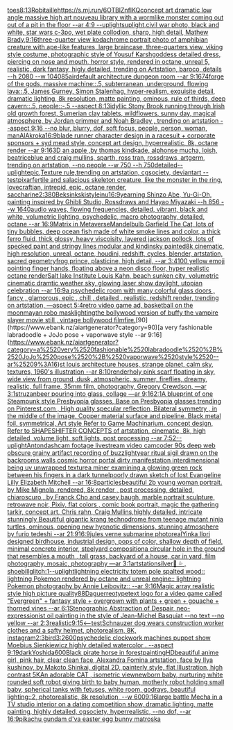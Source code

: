 [toes](https://www.ebank.nz/aiartgenerator?category=toes)[8:13](https://www.ebank.nz/aiartgenerator?category=8%3A13)[Robitaille](https://www.ebank.nz/aiartgenerator?category=Robitaille)[<https://s.mj.run/6OTBlZnflKQ>](https://www.ebank.nz/aiartgenerator?category=%3Chttps%3A//s.mj.run/6OTBlZnflKQ%3E)[concept art dramatic low angle massive high art nouveau library with a wormlike monster coming out out of a pit in the floor --ar 4:9 --uplight](https://www.ebank.nz/aiartgenerator?category=concept%2520art%2520dramatic%2520low%2520angle%2520massive%2520high%2520art%2520nouveau%2520library%2520with%2520a%2520wormlike%2520monster%2520coming%2520out%2520out%2520of%2520a%2520pit%2520in%2520the%2520floor%2520--ar%25204%3A9%2520--uplight)[sup](https://www.ebank.nz/aiartgenerator?category=sup)[light,](https://www.ebank.nz/aiartgenerator?category=light%2C)[civil war photo, black and white, star wars c-3po, wet plate collodion, sharp, high detail, Mathew Brady,](https://www.ebank.nz/aiartgenerator?category=civil%2520war%2520photo%2C%2520black%2520and%2520white%2C%2520star%2520wars%2520c-3po%2C%2520wet%2520plate%2520collodion%2C%2520sharp%2C%2520high%2520detail%2C%2520Mathew%2520Brady%2C)[9:16](https://www.ebank.nz/aiartgenerator?category=9%3A16)[three-quarter view kodachrome portrait photo of amphibian creature with ape-like features, large braincase, three-quarters view, viking style costume, photographic style of Yousuf Karsh](https://www.ebank.nz/aiartgenerator?category=three-quarter%2520view%2520kodachrome%2520portrait%2520photo%2520of%2520amphibian%2520creature%2520with%2520ape-like%2520features%2C%2520large%2520braincase%2C%2520three-quarters%2520view%2C%2520viking%2520style%2520costume%2C%2520photographic%2520style%2520of%2520Yousuf%2520Karsh)[goddess detailed dress, piercing on nose and mouth, horror style, rendered in octane, unreal 5, realistic, dark fantasy, higly detailed, trending on Artstation, baroco, details --h 2080 --w 1040](https://www.ebank.nz/aiartgenerator?category=goddess%2520detailed%2520dress%2C%2520piercing%2520on%2520nose%2520and%2520mouth%2C%2520horror%2520style%2C%2520rendered%2520in%2520octane%2C%2520unreal%25205%2C%2520realistic%2C%2520dark%2520fantasy%2C%2520higly%2520detailed%2C%2520trending%2520on%2520Artstation%2C%2520baroco%2C%2520details%2520--h%25202080%2520--w%25201040)[85](https://www.ebank.nz/aiartgenerator?category=85)[air](https://www.ebank.nz/aiartgenerator?category=air)[default architecture dungeon room --ar 9:16](https://www.ebank.nz/aiartgenerator?category=default%2520architecture%2520dungeon%2520room%2520--ar%25209%3A16)[74](https://www.ebank.nz/aiartgenerator?category=74)[forge of the gods, massive machine::.5, subterranean, underground, flowing lava::.5, James Gurney, Simon Stalenhag, hyper-realism, exquisite detail, dramatic lighting, 8k resolution, matte painting, ominous, rule of thirds, deep cavern::.5, people::-.5 --aspect 8:13](https://www.ebank.nz/aiartgenerator?category=forge%2520of%2520the%2520gods%2C%2520massive%2520machine%3A%3A.5%2C%2520subterranean%2C%2520underground%2C%2520flowing%2520lava%3A%3A.5%2C%2520James%2520Gurney%2C%2520Simon%2520Stalenhag%2C%2520hyper-realism%2C%2520exquisite%2520detail%2C%2520dramatic%2520lighting%2C%25208k%2520resolution%2C%2520matte%2520painting%2C%2520ominous%2C%2520rule%2520of%2520thirds%2C%2520deep%2520cavern%3A%3A.5%2C%2520people%3A%3A-.5%2520--aspect%25208%3A13)[idyllic Stony Brook running through Irish old growth forest, Sumerian clay tablets, wildflowers, sunny day, magical atmosphere, by Jordan grimmer and Noah Bradley , trending on artstation --aspect 9:16 --no blur, blurry, dof, soft focus, people, person, woman, man](https://www.ebank.nz/aiartgenerator?category=idyllic%2520Stony%2520Brook%2520running%2520through%2520Irish%2520old%2520growth%2520forest%2C%2520Sumerian%2520clay%2520tablets%2C%2520wildflowers%2C%2520sunny%2520day%2C%2520magical%2520atmosphere%2C%2520by%2520Jordan%2520grimmer%2520and%2520Noah%2520Bradley%2520%2C%2520trending%2520on%2520artstation%2520--aspect%25209%3A16%2520--no%2520blur%2C%2520blurry%2C%2520dof%2C%2520soft%2520focus%2C%2520people%2C%2520person%2C%2520woman%2C%2520man)[AlAkroka](https://www.ebank.nz/aiartgenerator?category=AlAkroka)[16:9](https://www.ebank.nz/aiartgenerator?category=16%3A9)[blade runner character design in a racesuit + corporate sponsors + syd mead style, concept art design, hyperrealistic, 8k, octane render --ar 9:16](https://www.ebank.nz/aiartgenerator?category=blade%2520runner%2520character%2520design%2520in%2520a%2520racesuit%2520%2B%2520corporate%2520sponsors%2520%2B%2520syd%2520mead%2520style%2C%2520concept%2520art%2520design%2C%2520hyperrealistic%2C%25208k%2C%2520octane%2520render%2520--ar%25209%3A16)[3D an apple ,by thomas kindkade, alphonse mucha, loish, beatriceblue and craig mullins, sparth, ross tran, rossdraws, artgerm, trending on artstation, --no people --w 750 --h 750](https://www.ebank.nz/aiartgenerator?category=3D%2520an%2520apple%2520%2Cby%2520thomas%2520kindkade%2C%2520alphonse%2520mucha%2C%2520loish%2C%2520beatriceblue%2520and%2520craig%2520mullins%2C%2520sparth%2C%2520ross%2520tran%2C%2520rossdraws%2C%2520artgerm%2C%2520trending%2520on%2520artstation%2C%2520--no%2520people%2520--w%2520750%2520--h%2520750)[detailed](https://www.ebank.nz/aiartgenerator?category=detailed)[--uplight](https://www.ebank.nz/aiartgenerator?category=--uplight)[epic,Texture rule,trending on artstation, cgsociety, deviantart --test](https://www.ebank.nz/aiartgenerator?category=epic%2CTexture%2520rule%2Ctrending%2520on%2520artstation%2C%2520cgsociety%2C%2520deviantart%2520--test)[pixar](https://www.ebank.nz/aiartgenerator?category=pixar)[fertile and salacious skeleton creature, like the monster in the ring, lovecraftian, intrepid, epic, octane render, saccharine](https://www.ebank.nz/aiartgenerator?category=fertile%2520and%2520salacious%2520skeleton%2520creature%2C%2520like%2520the%2520monster%2520in%2520the%2520ring%2C%2520lovecraftian%2C%2520intrepid%2C%2520epic%2C%2520octane%2520render%2C%2520saccharine)[2:3](https://www.ebank.nz/aiartgenerator?category=2%3A3)[80](https://www.ebank.nz/aiartgenerator?category=80)[Beksinkski](https://www.ebank.nz/aiartgenerator?category=Beksinkski)[style](https://www.ebank.nz/aiartgenerator?category=style)[inu](https://www.ebank.nz/aiartgenerator?category=inu)[16:9](https://www.ebank.nz/aiartgenerator?category=16%3A9)[yearning Shinzo Abe, Yu-Gi-Oh, painting inspired by Ghibli Studio, Rossdraws and Hayao Miyazaki --h 856 --w 1640](https://www.ebank.nz/aiartgenerator?category=yearning%2520Shinzo%2520Abe%2C%2520Yu-Gi-Oh%2C%2520painting%2520inspired%2520by%2520Ghibli%2520Studio%2C%2520Rossdraws%2520and%2520Hayao%2520Miyazaki%2520--h%2520856%2520--w%25201640)[audio waves, flowing frequencies, detailed, vibrant, black and white, volumetric lighting, psychedelic, macro photography, detailed, octane --ar 16:9](https://www.ebank.nz/aiartgenerator?category=audio%2520waves%2C%2520flowing%2520frequencies%2C%2520detailed%2C%2520vibrant%2C%2520black%2520and%2520white%2C%2520volumetric%2520lighting%2C%2520psychedelic%2C%2520macro%2520photography%2C%2520detailed%2C%2520octane%2520--ar%252016%3A9)[Matrix in Metaverse](https://www.ebank.nz/aiartgenerator?category=Matrix%2520in%2520Metaverse)[Mandelbulb Garfield The Cat, lots of tiny bubbles, deep ocean fish made of white smoke lines and color, a thick ferro fluid, thick glossy, heavy viscoisity, layered jackson pollock, lots of specked paint and stringy lines modular and kindinsky painted8k cinematic, high resolution, unreal, octane, houdini, redshift, cycles, blender, artstation, sacred geometry](https://www.ebank.nz/aiartgenerator?category=Mandelbulb%2520Garfield%2520The%2520Cat%2C%2520lots%2520of%2520tiny%2520bubbles%2C%2520deep%2520ocean%2520fish%2520made%2520of%2520white%2520smoke%2520lines%2520and%2520color%2C%2520a%2520thick%2520ferro%2520fluid%2C%2520thick%2520glossy%2C%2520heavy%2520viscoisity%2C%2520layered%2520jackson%2520pollock%2C%2520lots%2520of%2520specked%2520paint%2520and%2520stringy%2520lines%2520modular%2520and%2520kindinsky%2520painted8k%2520cinematic%2C%2520high%2520resolution%2C%2520unreal%2C%2520octane%2C%2520houdini%2C%2520redshift%2C%2520cycles%2C%2520blender%2C%2520artstation%2C%2520sacred%2520geometry)[frog prince, plasticine, high detail, --ar 3:4](https://www.ebank.nz/aiartgenerator?category=frog%2520prince%2C%2520plasticine%2C%2520high%2520detail%2C%2520--ar%25203%3A4)[100 yellow emoji pointing finger hands, floating above a neon disco floor, hyper realistic octane render](https://www.ebank.nz/aiartgenerator?category=100%2520yellow%2520emoji%2520pointing%2520finger%2520hands%2C%2520floating%2520above%2520a%2520neon%2520disco%2520floor%2C%2520hyper%2520realistic%2520octane%2520render)[Salt lake Institute Louis Kahn, beach sunken city, volumetric cinematic dramtic weather sky, glowing laser show daylight, utopian celebration --ar 16:9](https://www.ebank.nz/aiartgenerator?category=Salt%2520lake%2520Institute%2520Louis%2520Kahn%2C%2520beach%2520sunken%2520city%2C%2520volumetric%2520cinematic%2520dramtic%2520weather%2520sky%2C%2520glowing%2520laser%2520show%2520daylight%2C%2520utopian%2520celebration%2520--ar%252016%3A9)[a psychedelic room with many colorful glass doors , fancy , glamorous, epic , chill , detailed , realistic, redshift render, trending on artstation, —aspect 5:4](https://www.ebank.nz/aiartgenerator?category=a%2520psychedelic%2520room%2520with%2520many%2520colorful%2520glass%2520doors%2520%2C%2520fancy%2520%2C%2520glamorous%2C%2520epic%2520%2C%2520chill%2520%2C%2520detailed%2520%2C%2520realistic%2C%2520redshift%2520render%2C%2520trending%2520on%2520artstation%2C%2520%E2%80%94aspect%25205%3A4)[retro video game ad, basketball on the moon](https://www.ebank.nz/aiartgenerator?category=retro%2520video%2520game%2520ad%2C%2520basketball%2520on%2520the%2520moon)[mayan robo mask](https://www.ebank.nz/aiartgenerator?category=mayan%2520robo%2520mask)[lighting](https://www.ebank.nz/aiartgenerator?category=lighting)[the bollywood version of buffy the vampire slayer movie still , vintage bollywood film](https://www.ebank.nz/aiartgenerator?category=the%2520bollywood%2520version%2520of%2520buffy%2520the%2520vampire%2520slayer%2520movie%2520still%2520%2C%2520vintage%2520bollywood%2520film)[fire.](https://www.ebank.nz/aiartgenerator?category=fire.)[90](https://www.ebank.nz/aiartgenerator?category=90)[a very fashionable labradoodle + JoJo pose + vaporwave style --ar 9:16](https://www.ebank.nz/aiartgenerator?category=a%2520very%2520fashionable%2520labradoodle%2520%2B%2520JoJo%2520pose%2520%2B%2520vaporwave%2520style%2520--ar%25209%3A16)[st louis architecture houses, strange planet, calm sky, textures, 1960's illustration --ar 8:10](https://www.ebank.nz/aiartgenerator?category=st%2520louis%2520architecture%2520houses%2C%2520strange%2520planet%2C%2520calm%2520sky%2C%2520textures%2C%25201960%27s%2520illustration%2520--ar%25208%3A10)[render](https://www.ebank.nz/aiartgenerator?category=render)[holy pink scarf floating in sky, wide view from ground, dusk, atmospheric, summer, fireflies, dreamy, realistic, full frame, 35mm film, photography, Gregory Crewdson, —ar 3:1](https://www.ebank.nz/aiartgenerator?category=holy%2520pink%2520scarf%2520floating%2520in%2520sky%2C%2520wide%2520view%2520from%2520ground%2C%2520dusk%2C%2520atmospheric%2C%2520summer%2C%2520fireflies%2C%2520dreamy%2C%2520realistic%2C%2520full%2520frame%2C%252035mm%2520film%2C%2520photography%2C%2520Gregory%2520Crewdson%2C%2520%E2%80%94ar%25203%3A1)[struzan](https://www.ebank.nz/aiartgenerator?category=struzan)[beer pouring into glass, collage —ar 9:16](https://www.ebank.nz/aiartgenerator?category=beer%2520pouring%2520into%2520glass%2C%2520collage%2520%E2%80%94ar%25209%3A16)[2:1](https://www.ebank.nz/aiartgenerator?category=2%3A1)[A blueprint of one Steampunk style Presbyopia glasses, Base on Presbyopia glasses trending on Pinterest.com , High quality specular reflection, Bilateral symmetry ,  in the middle of the image, Copper material surface and pipeline,  Black metal foil, symmetrical,  Art style Refer to Game Machinarium.  concept design, Refer to SHAPESHIFTER CONCEPTS  of artstation, cinematic,  8k, high detailed,  volume light,  soft lights,  post processing    --ar 7:5](https://www.ebank.nz/aiartgenerator?category=A%2520blueprint%2520of%2520one%2520Steampunk%2520style%2520Presbyopia%2520glasses%2C%2520Base%2520on%2520Presbyopia%2520glasses%2520trending%2520on%2520Pinterest.com%2520%2C%2520High%2520quality%2520specular%2520reflection%2C%2520Bilateral%2520symmetry%2520%2C%2520%2520in%2520the%2520middle%2520of%2520the%2520image%2C%2520Copper%2520material%2520surface%2520and%2520pipeline%2C%2520%2520Black%2520metal%2520foil%2C%2520symmetrical%2C%2520%2520Art%2520style%2520Refer%2520to%2520Game%2520Machinarium.%2520%2520concept%2520design%2C%2520Refer%2520to%2520SHAPESHIFTER%2520CONCEPTS%2520%2520of%2520artstation%2C%2520cinematic%2C%2520%25208k%2C%2520high%2520detailed%2C%2520%2520volume%2520light%2C%2520%2520soft%2520lights%2C%2520%2520post%2520processing%2520%2520%2520%2520--ar%25207%3A5)[2](https://www.ebank.nz/aiartgenerator?category=2)[--uplight](https://www.ebank.nz/aiartgenerator?category=--uplight)[Anton](https://www.ebank.nz/aiartgenerator?category=Anton)[dashcam footage livestream video camcoder 90s deep web obscure grainy artifact recording of buzzlightyear ritual sigil drawn on the backrooms walls cosmic horror portal dirty manifestation interdimensional being uv unwrapped texture](https://www.ebank.nz/aiartgenerator?category=dashcam%2520footage%2520livestream%2520video%2520camcoder%252090s%2520deep%2520web%2520obscure%2520grainy%2520artifact%2520recording%2520of%2520buzzlightyear%2520ritual%2520sigil%2520drawn%2520on%2520the%2520backrooms%2520walls%2520cosmic%2520horror%2520portal%2520dirty%2520manifestation%2520interdimensional%2520being%2520uv%2520unwrapped%2520texture)[a miner examining a glowing green rock between his fingers in a dark tunnel](https://www.ebank.nz/aiartgenerator?category=a%2520miner%2520examining%2520a%2520glowing%2520green%2520rock%2520between%2520his%2520fingers%2520in%2520a%2520dark%2520tunnel)[poorly drawn sketch of lost Evangeline Lilly Elizabeth Mitchell --ar 16:8](https://www.ebank.nz/aiartgenerator?category=poorly%2520drawn%2520sketch%2520of%2520lost%2520Evangeline%2520Lilly%2520Elizabeth%2520Mitchell%2520--ar%252016%3A8)[particles](https://www.ebank.nz/aiartgenerator?category=particles)[beautiful 2b young  woman portrait. by Mike Mignola. rendered, 8k render , post processing, detailed, chiaroscuro , by Franck Cho and casey baugh, marble portrait sculpture, retrowave noir, Pixiv, flat colors , comic book portrait, magic the gathering tarkir, concept art, Chris rahn, Craig Mullins,](https://www.ebank.nz/aiartgenerator?category=beautiful%25202b%2520young%2520%2520woman%2520portrait.%2520by%2520Mike%2520Mignola.%2520rendered%2C%25208k%2520render%2520%2C%2520post%2520processing%2C%2520detailed%2C%2520chiaroscuro%2520%2C%2520by%2520Franck%2520Cho%2520and%2520casey%2520baugh%2C%2520marble%2520portrait%2520sculpture%2C%2520retrowave%2520noir%2C%2520Pixiv%2C%2520flat%2520colors%2520%2C%2520comic%2520book%2520portrait%2C%2520magic%2520the%2520gathering%2520tarkir%2C%2520concept%2520art%2C%2520Chris%2520rahn%2C%2520Craig%2520Mullins%2C)[highly detailed, intricate stunningly Beautiful gigantic krang technodrome from teenage mutant ninja turtles, ominous, opening new hypnotic dimensions, stunning atmosphere by furio tedeshi --ar 21:9](https://www.ebank.nz/aiartgenerator?category=highly%2520detailed%2C%2520intricate%2520stunningly%2520Beautiful%2520gigantic%2520krang%2520technodrome%2520from%2520teenage%2520mutant%2520ninja%2520turtles%2C%2520ominous%2C%2520opening%2520new%2520hypnotic%2520dimensions%2C%2520stunning%2520atmosphere%2520by%2520furio%2520tedeshi%2520--ar%252021%3A9)[16:9](https://www.ebank.nz/aiartgenerator?category=16%3A9)[jules verne submarine photoreal](https://www.ebank.nz/aiartgenerator?category=jules%2520verne%2520submarine%2520photoreal)[Yinka Ilori designed birdhouse, industrial design, pops of color, shallow depth of field, minimal concrete interior, steelyard composition](https://www.ebank.nz/aiartgenerator?category=Yinka%2520Ilori%2520designed%2520birdhouse%2C%2520industrial%2520design%2C%2520pops%2520of%2520color%2C%2520shallow%2520depth%2520of%2520field%2C%2520minimal%2520concrete%2520interior%2C%2520steelyard%2520composition)[a circular hole in the ground that resembles a mouth , tall grass, backyard of a house, car in yard, film photography, mosaic, photography —ar 3:1](https://www.ebank.nz/aiartgenerator?category=a%2520circular%2520hole%2520in%2520the%2520ground%2520that%2520resembles%2520a%2520mouth%2520%2C%2520tall%2520grass%2C%2520backyard%2520of%2520a%2520house%2C%2520car%2520in%2520yard%2C%2520film%2520photography%2C%2520mosaic%2C%2520photography%2520%E2%80%94ar%25203%3A1)[artstation](https://www.ebank.nz/aiartgenerator?category=artstation)[silver](https://www.ebank.nz/aiartgenerator?category=silver)[🍆 💦 , shoebill](https://www.ebank.nz/aiartgenerator?category=%F0%9F%8D%86%2520%F0%9F%92%A6%2520%2C%2520shoebill)[](https://www.ebank.nz/aiartgenerator?category=)[glitch:1](https://www.ebank.nz/aiartgenerator?category=glitch%3A1)[--uplight](https://www.ebank.nz/aiartgenerator?category=--uplight)[lightning electricity totem pole spalted wood:: lightning Pokemon rendered by octane and unreal engine:: lightning Pokemon photography by Annie Leibovitz:: --ar 9:16](https://www.ebank.nz/aiartgenerator?category=lightning%2520electricity%2520totem%2520pole%2520spalted%2520wood%3A%3A%2520lightning%2520Pokemon%2520rendered%2520by%2520octane%2520and%2520unreal%2520engine%3A%3A%2520lightning%2520Pokemon%2520photography%2520by%2520Annie%2520Leibovitz%3A%3A%2520--ar%25209%3A16)[Magic array realistic style high picture quality](https://www.ebank.nz/aiartgenerator?category=Magic%2520array%2520realistic%2520style%2520high%2520picture%2520quality)[88](https://www.ebank.nz/aiartgenerator?category=88)[Daguerreotype](https://www.ebank.nz/aiartgenerator?category=Daguerreotype)[text logo for a video game called "Evergreen" + fantasy style + overgrown with plants + green + gouache + thorned vines --ar 6:1](https://www.ebank.nz/aiartgenerator?category=text%2520logo%2520for%2520a%2520video%2520game%2520called%2520%22Evergreen%22%2520%2B%2520fantasy%2520style%2520%2B%2520overgrown%2520with%2520plants%2520%2B%2520green%2520%2B%2520gouache%2520%2B%2520thorned%2520vines%2520--ar%25206%3A1)[Stenographic Abstraction of Despair, neo-expressionist oil painting in the style of Jean-Michel Basquiat --no text --no yellow --ar 2:3](https://www.ebank.nz/aiartgenerator?category=Stenographic%2520Abstraction%2520of%2520Despair%2C%2520neo-expressionist%2520oil%2520painting%2520in%2520the%2520style%2520of%2520Jean-Michel%2520Basquiat%2520--no%2520text%2520--no%2520yellow%2520--ar%25202%3A3)[realistic](https://www.ebank.nz/aiartgenerator?category=realistic)[9:15](https://www.ebank.nz/aiartgenerator?category=9%3A15)[<--test](https://www.ebank.nz/aiartgenerator?category=%3C--test)[Schnauzer dog wears construction worker clothes and a safty helmet, photorealism, 8K, instagram](https://www.ebank.nz/aiartgenerator?category=Schnauzer%2520dog%2520wears%2520construction%2520worker%2520clothes%2520and%2520a%2520safty%2520helmet%2C%2520photorealism%2C%25208K%2C%2520instagram)[2:3](https://www.ebank.nz/aiartgenerator?category=2%3A3)[bird](https://www.ebank.nz/aiartgenerator?category=bird)[3:2](https://www.ebank.nz/aiartgenerator?category=3%3A2)[600](https://www.ebank.nz/aiartgenerator?category=600)[psychedelic clockwork machines puppet show Moebius Sienkiewicz highly detailed watercolor . --aspect 9:19](https://www.ebank.nz/aiartgenerator?category=psychedelic%2520clockwork%2520machines%2520puppet%2520show%2520Moebius%2520Sienkiewicz%2520highly%2520detailed%2520watercolor%2520.%2520--aspect%25209%3A19)[dark](https://www.ebank.nz/aiartgenerator?category=dark)[Yoshida](https://www.ebank.nz/aiartgenerator?category=Yoshida)[600](https://www.ebank.nz/aiartgenerator?category=600)[Black pirate horse in forest](https://www.ebank.nz/aiartgenerator?category=Black%2520pirate%2520horse%2520in%2520forest)[painting](https://www.ebank.nz/aiartgenerator?category=painting)[HD](https://www.ebank.nz/aiartgenerator?category=HD)[beautiful anime girl, pink hair, clear clean face, Alexandra Fomina artstation, face by Ilya kushinov, by Makoto Shinkai, digital 2D, painterly style, flat Illustration, high contrast 5K](https://www.ebank.nz/aiartgenerator?category=beautiful%2520anime%2520girl%2C%2520pink%2520hair%2C%2520clear%2520clean%2520face%2C%2520Alexandra%2520Fomina%2520artstation%2C%2520face%2520by%2520Ilya%2520kushinov%2C%2520by%2520Makoto%2520Shinkai%2C%2520digital%25202D%2C%2520painterly%2520style%2C%2520flat%2520Illustration%2C%2520high%2520contrast%25205K)[An adorable CAT , isometric view](https://www.ebank.nz/aiartgenerator?category=An%2520adorable%2520CAT%2520%2C%2520isometric%2520view)[newborn baby, nurturing white rounded soft robot giving birth to baby human, motherly robot holding small baby, spherical tanks with fetuses, white room, godrays, beautiful lighting::2, photorealistic, 8k resolution, --w 600](https://www.ebank.nz/aiartgenerator?category=newborn%2520baby%2C%2520nurturing%2520white%2520rounded%2520soft%2520robot%2520giving%2520birth%2520to%2520baby%2520human%2C%2520motherly%2520robot%2520holding%2520small%2520baby%2C%2520spherical%2520tanks%2520with%2520fetuses%2C%2520white%2520room%2C%2520godrays%2C%2520beautiful%2520lighting%3A%3A2%2C%2520photorealistic%2C%25208k%2520resolution%2C%2520--w%2520600)[9:16](https://www.ebank.nz/aiartgenerator?category=9%3A16)[large battle Mecha in a TV studio interior on a dating competition show, dramatic lighting, matte painting, highly detailed, cgsociety, hyperrealistic, --no dof, --ar 16:9](https://www.ebank.nz/aiartgenerator?category=large%2520battle%2520Mecha%2520in%2520a%2520TV%2520studio%2520interior%2520on%2520a%2520dating%2520competition%2520show%2C%2520dramatic%2520lighting%2C%2520matte%2520painting%2C%2520highly%2520detailed%2C%2520cgsociety%2C%2520hyperrealistic%2C%2520--no%2520dof%2C%2520--ar%252016%3A9)[pikachu gundam d'va easter egg bunny matroska](https://www.ebank.nz/aiartgenerator?category=pikachu%2520gundam%2520d%27va%2520easter%2520egg%2520bunny%2520matroska)